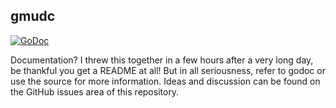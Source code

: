 ## gmudc

[![GoDoc](https://godoc.org/github.com/tehbilly/gmudc/telnet?status.svg)](https://godoc.org/github.com/tehbilly/gmudc/telnet)

Documentation? I threw this together in a few hours after a very long day, be
thankful you get a README at all! But in all seriousness, refer to godoc or use
the source for more information. Ideas and discussion can be found on the GitHub
issues area of this repository.
